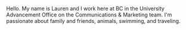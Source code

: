 Hello. My name is Lauren and I work here at BC in the University Advancement Office on the Communications & Marketing team. I'm passionate about family and friends, animals, swimming, and traveling.
